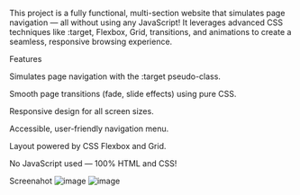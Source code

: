 This project is a fully functional, multi-section website that simulates page navigation — all without using any JavaScript!
It leverages advanced CSS techniques like :target, Flexbox, Grid, transitions, and animations to create a seamless, responsive browsing experience.

Features

Simulates page navigation with the :target pseudo-class.

Smooth page transitions (fade, slide effects) using pure CSS.

Responsive design for all screen sizes.

Accessible, user-friendly navigation menu.

Layout powered by CSS Flexbox and Grid.

No JavaScript used — 100% HTML and CSS!

Screenahot
![image](https://github.com/user-attachments/assets/9dcb9db1-be8a-469d-a150-34a603f3a305)
![image](https://github.com/user-attachments/assets/f8e77085-d907-4fe8-ae37-82717773201b)

